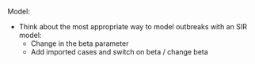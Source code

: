 Model:
- Think about the most appropriate way to model outbreaks with an SIR model:
    - Change in the beta parameter
    - Add imported cases and switch on beta / change beta